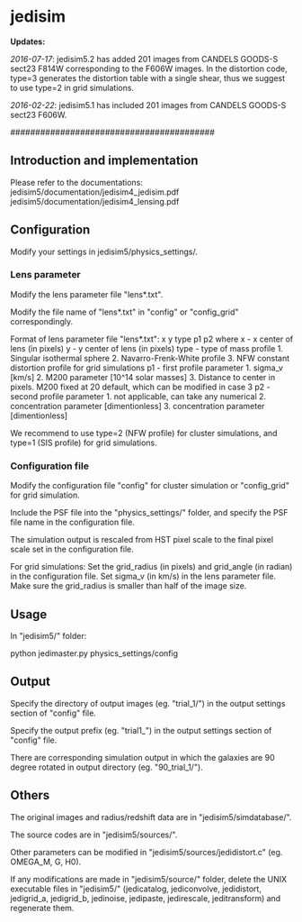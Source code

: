 # jedisim

**Updates:**

*2016-07-17*: jedisim5.2 has added 201 images from CANDELS GOODS-S sect23 F814W corresponding to the F606W images. In the distortion code, type=3 generates the distortion table with a single shear, thus we suggest to use type=2 in grid simulations. 

*2016-02-22*: jedisim5.1 has included 201 images from CANDELS GOODS-S sect23 F606W.

#########################################
## Introduction and implementation

Please refer to the documentations:
jedisim5/documentation/jedisim4_jedisim.pdf
jedisim5/documentation/jedisim4_lensing.pdf


## Configuration

Modify your settings in jedisim5/physics_settings/.

### Lens parameter

Modify the lens parameter file "lens*.txt". 

Modify the file name of "lens*.txt" in "config" or "config_grid" correspondingly. 

Format of lens parameter file "lens*.txt": x y type p1 p2
    where x - x center of lens (in pixels)
        y - y center of lens (in pixels)
        type - type of mass profile
	    1. Singular isothermal sphere
	    2. Navarro-Frenk-White profile
	    3. NFW constant distortion profile for grid simulations
        p1 - first profile parameter
	    1. sigma_v [km/s]
	    2. M200 parameter [10^14 solar masses]
	    3. Distance to center in pixels. M200 fixed at 20 default, which can be modified in case 3
        p2 - second profile parameter
	    1. not applicable, can take any numerical
	    2. concentration parameter [dimentionless]
	    3. concentration parameter [dimentionless]

We recommend to use type=2 (NFW profile) for cluster simulations, and type=1 (SIS profile) for grid simulations. 

### Configuration file

Modify the configuration file "config" for cluster simulation or "config_grid" for grid simulation.

Include the PSF file into the "physics_settings/" folder, and specify the PSF file name in the configuration file.

The simulation output is rescaled from HST pixel scale to the final pixel scale set in the configuration file. 

For grid simulations: 
Set the grid_radius (in pixels) and grid_angle (in radian) in the configuration file.
Set sigma_v (in km/s) in the lens parameter file. 
Make sure the grid_radius is smaller than half of the image size. 


## Usage

In "jedisim5/" folder:

python jedimaster.py physics_settings/config


## Output

Specify the directory of output images (eg. "trial_1/") in the output settings section of "config" file.

Specify the output prefix (eg. "trial1_") in the output settings section of "config" file.

There are corresponding simulation output in which the galaxies are 90 degree rotated in output directory (eg. "90_trial_1/").


## Others

The original images and radius/redshift data are in "jedisim5/simdatabase/". 

The source codes are in "jedisim5/sources/".

Other parameters can be modified in "jedisim5/sources/jedidistort.c" (eg. OMEGA_M, G, H0). 

If any modifications are made in "jedisim5/source/" folder, delete the UNIX executable files in "jedisim5/" (jedicatalog, jediconvolve, jedidistort, jedigrid_a, jedigrid_b, jedinoise, jedipaste, jedirescale, jeditransform) and regenerate them. 
